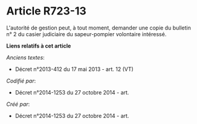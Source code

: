 # Article R723-13

L'autorité de gestion peut, à tout moment, demander une copie du bulletin n° 2 du casier judiciaire du sapeur-pompier
volontaire intéressé.

**Liens relatifs à cet article**

_Anciens textes_:

  - Décret n°2013-412 du 17 mai 2013 - art. 12 (VT)

_Codifié par_:

  - Décret n°2014-1253 du 27 octobre 2014 - art.

_Créé par_:

  - Décret n°2014-1253 du 27 octobre 2014 - art.
